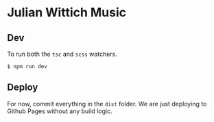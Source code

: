 
# Julian Wittich Music


## Dev

To run both the `tsc` and `scss` watchers.

```
$ npm run dev
```

## Deploy

For now, commit everything in the `dist` folder. We are just deploying to Github Pages without any build logic.